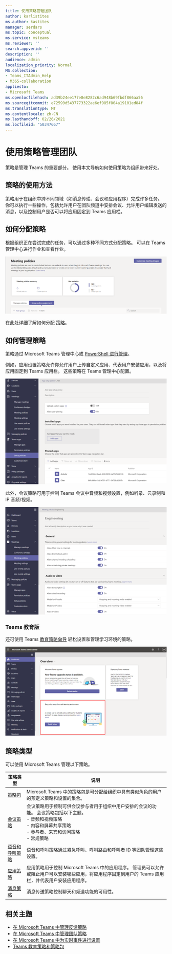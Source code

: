 ```yaml
---
title: 使用策略管理团队
author: karlistites
ms.author: kastites
manager: serdars
ms.topic: conceptual
ms.service: msteams
ms.reviewer: ''
search.appverid: ''
description: ''
audience: admin
localization_priority: Normal
MS.collection:
- Teams_ITAdmin_Help
- M365-collaboration
appliesto:
- Microsoft Teams
ms.openlocfilehash: ad39b24ee177e8e8282c6ad948b69fbdf866aa56
ms.sourcegitcommit: e72599d5437773322ae6ef985f804a19101ed84f
ms.translationtype: MT
ms.contentlocale: zh-CN
ms.lasthandoff: 02/26/2021
ms.locfileid: "50347667"
---
```

# <a name="manage-teams-with-policies"></a>使用策略管理团队

策略是管理 Teams 的重要部分。 使用本文导航如何使用策略为组织带来好处。

## <a name="what-you-use-policies-for"></a>策略的使用方法

策略用于在组织中跨不同领域（如消息传递、会议和应用程序）完成许多任务。 你可以执行一些操作，包括允许用户在团队频道中安排会议、允许用户编辑发送的消息，以及控制用户是否可以将应用固定到 Teams 应用栏。

## <a name="how-to-assign-policies"></a>如何分配策略

根据组织正在尝试完成的任务，可以通过多种不同方式分配策略。 可以在 Teams 管理中心进行作业和查看作业。

![组策略分配的屏幕截图。](media/group-policy-assignment.png)

在此处详细了解如何分配 [策略](assign-policies.md)。

## <a name="how-to-manage-policies"></a>如何管理策略

策略通过 Microsoft Teams 管理中心或 [PowerShell 进行管理](https://docs.microsoft.com/microsoftteams/teams-powershell-managing-teams#manage-policies-via-powershell)。

例如，应用设置策略允许你允许用户上传自定义应用、代表用户安装应用，以及将应用固定到 Teams 应用栏。 这些策略在 Teams 管理中心配置。

![应用设置策略的屏幕截图。](media/app-setup-policy.png)

此外，会议策略可用于控制 Teams 会议中音频和视频设置，例如听录、云录制和 IP 音频/视频。

![会议策略的屏幕截图。](media/engineering-meeting-policy.png)

### <a name="teams-for-education"></a>Teams 教育版

还可使用 Teams [教育策略向导](easy-policy-setup-edu.md) 轻松设置和管理学习环境的策略。

![Teams 教育策略向导的屏幕截图。](media/easy-policy-setup-quick-setup.png)

## <a name="types-of-policies"></a>策略类型

可以使用 Microsoft Teams 管理以下策略。

策略类型 | 说明
------------|------------
[策略包](manage-policy-packages.md) | Microsoft Teams 中的策略包是可分配给组织中具有类似角色的用户的预定义策略和设置的集合。
[会议策略](meeting-policies-in-teams.md) | 会议策略用于控制可供会议参与者用于组织中用户安排的会议的功能。 会议策略包括以下主题。<br> - 音频和视频策略<br> - 内容和屏幕共享策略<br> - 参与者、来宾和访问策略<br> - 常规策略
[语音和呼叫策略](voice-and-calling-policies.md)| 语音和呼叫策略通过紧急呼叫、呼叫路由和呼叫者 ID 等团队管理这些设置。
[应用策略](app-policies.md)| 应用策略用于控制 Microsoft Teams 中的应用程序。 管理员可以允许或阻止用户可以安装哪些应用，将应用程序固定到用户的 Teams 应用栏，并代表用户安装应用程序。
[消息策略](messaging-policies-in-teams.md)| 消息传送策略控制聊天和频道功能的可用性。

## <a name="related-topics"></a>相关主题

* [在 Microsoft Teams 中管理反馈策略](manage-feedback-policies-in-teams.md)
* [在 Microsoft Teams 中管理团队策略](teams-policies.md)
* [在 Microsoft Teams 中为实时事件进行设置](teams-live-events/set-up-for-teams-live-events.md)
* [Teams 教育策略和策略包](policy-packages-edu.md)
